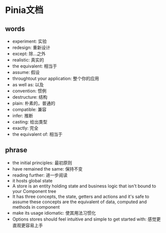 # Pinia文档

## words
+ experiment: 实验
+ redesign: 重新设计
+ except: 除...之外
+ realistic: 真实的
+ the equivalent: 相当于
+ assume: 假设
+ throughtout your application: 整个你的应用
+ as well as: 以及
+ convention: 惯例
+ destructure: 结构
+ plain: 朴素的，普通的
+ compatible: 兼容
+ infer: 推断
+ casting: 给出类型
+ exactly: 完全
+ the equivalent of: 相当于

## phrase
+ the initial principles: 最初原则
+ have remained the same: 保持不变
+ reading further: 进一步阅读
+ it hosts global state
+ A store is an entity holding state and business logic that isn't bound to your Component tree
+ It has three concepts, the state, getters and actions and it's safe to assume these concepts are the equivalent of data, computed and methods in component
+ make its usage idiomatic: 使其用法习惯化
+ Options stores should feel intuitive and simple to get started with: 感觉更直观更容易上手


